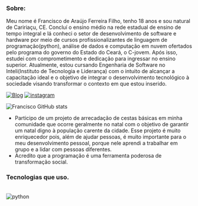 ### Sobre:
 Meu nome é Francisco de Araújo Ferreira Filho, tenho 18 anos e sou natural de Caririaçu, CE. Concluí o ensino médio na rede estadual de ensino de tempo integral e lá conheci o setor de desenvolvimento de software e hardware por meio de cursos profissionalizantes de linguagem de programação(python), análise de dados e computação em nuvem ofertados pelo programa do governo do Estado do Ceará, o C-jovem. Após isso, estudei com comprometimento e dedicação para ingressar no ensino superior. Atualmente, estou cursando Engenharia de Software no Inteli(Instituto de Tecnologia e Liderança)  com o intuito de alcançar a capacitação ideal e o objetivo de integrar o desenvolvimento tecnológico à sociedade visando transformar o contexto em que estou inserido.

[![Blog](https://img.shields.io/badge/LinkedIn-0077B5?style=for-the-badge&logo=linkedin&logoColor=white)](https://www.linkedin.com/in/francisco-filho-87b243346/)
[![instagram](https://img.shields.io/badge/Instagram-E4405F?style=for-the-badge&logo=instagram&logoColor=white)](https://www.instagram.com/fr4ncisco7_/)

![Francisco GitHub stats](https://github-readme-stats.vercel.app/api?username=fr4ncisco7&show_icons=true&theme=radical)


  - Participo de um projeto de arrecadação de cestas básicas em minha comunidade que ocorre geralmente no natal com o objetivo de garantir um natal digno à população carente da cidade. Esse projeto é muito enriquecedor pois, além de ajudar pessoas, é muito importante para o meu desenvolvimento pessoal, porque nele aprendi a trabalhar em grupo e a lidar com pessoas diferentes.
- Acredito que a programação é uma ferramenta poderosa de transformação social.

### Tecnologias que uso.

<div style= "display: inline_block"><br/>
    <img align='center' alt="python" src="https://img.shields.io/badge/Python-14354C?style=for-the-badge&logo=python&logoColor=white" />
</div><br/>

